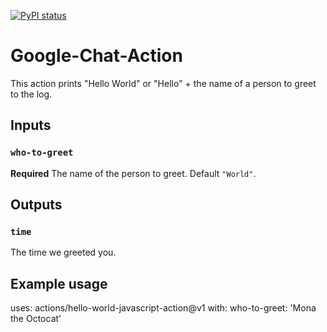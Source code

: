
[![PyPI status](https://img.shields.io/pypi/status/ansicolortags.svg)](https://pypi.python.org/pypi/ansicolortags/) 

# Google-Chat-Action

This action prints "Hello World" or "Hello" + the name of a person to greet to the log.

## Inputs

### `who-to-greet`

**Required** The name of the person to greet. Default `"World"`.

## Outputs

### `time`

The time we greeted you.

## Example usage

uses: actions/hello-world-javascript-action@v1
with:
  who-to-greet: 'Mona the Octocat'